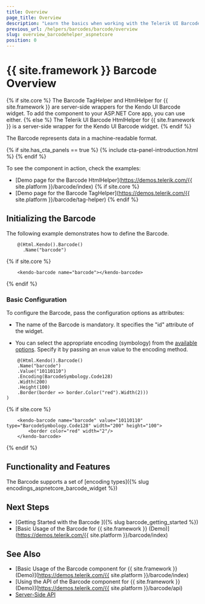 ```yaml
---
title: Overview
page_title: Overview
description: "Learn the basics when working with the Telerik UI Barcode component for {{ site.framework }}"
previous_url: /helpers/barcodes/barcode/overview
slug: overview_barcodehelper_aspnetcore
position: 0
---
```


# {{ site.framework }} Barcode Overview

{% if site.core %}
The Barcode TagHelper and HtmlHelper for {{ site.framework }} are server-side wrappers for the Kendo UI Barcode widget. To add the component to your ASP.NET Core app, you can use either.
{% else %}
The Telerik UI Barcode HtmlHelper for {{ site.framework }} is a server-side wrapper for the Kendo UI Barcode widget.
{% endif %}

The Barcode represents data in a machine-readable format.

{% if site.has_cta_panels == true %}
{% include cta-panel-introduction.html %}
{% endif %}

To see the component in action, check the examples:

* [Demo page for the Barcode HtmlHelper](https://demos.telerik.com/{{ site.platform }}/barcode/index)
{% if site.core %}
* [Demo page for the Barcode TagHelper](https://demos.telerik.com/{{ site.platform }}/barcode/tag-helper)
{% endif %}

## Initializing the Barcode

The following example demonstrates how to define the Barcode.

```HtmlHelper
    @(Html.Kendo().Barcode()
      .Name("barcode")
```
{% if site.core %}
```TagHelper
    <kendo-barcode name="barcode"></kendo-barcode>
```
{% endif %}

### Basic Configuration

To configure the Barcode, pass the configuration options as attributes:

* The name of the Barcode is mandatory. It specifies the "id" attribute of the widget.

* You can select the appropriate encoding (symbology) from the [available options](https://docs.telerik.com/kendo-ui/api/javascript/dataviz/ui/barcode/configuration/type). Specify it by passing an `enum` value to the encoding method.

```HtmlHelper
    @(Html.Kendo().Barcode()
    .Name("barcode")
    .Value("10110110")
    .Encoding(BarcodeSymbology.Code128)
    .Width(200)
    .Height(100)
    .Border(border => border.Color("red").Width(2)))
)
```
{% if site.core %}
```TagHelper
    <kendo-barcode name="barcode" value="10110110" type="BarcodeSymbology.Code128" width="200" height="100">
        <border color="red" width="2"/>
    </kendo-barcode>
```
{% endif %}

## Functionality and Features  

The Barcode supports a set of [encoding types]({% slug encodings_aspnetcore_barcode_widget %})

## Next Steps

* [Getting Started with the Barcode ]({% slug barcode_getting_started %})
* [Basic Usage of the Barcode for {{ site.framework }} (Demo)](https://demos.telerik.com/{{ site.platform }}/barcode/index)

## See Also

* [Basic Usage of the Barcode component for {{ site.framework }} (Demo)](https://demos.telerik.com/{{ site.platform }}/barcode/index)
* [Using the API of the Barcode component for {{ site.framework }} (Demo)](https://demos.telerik.com/{{ site.platform }}/barcode/api)
* [Server-Side API](/api/barcode)
